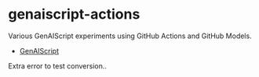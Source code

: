 # genaiscript-actions

Various GenAIScript experiments using GitHub Actions and GitHub Models.

- [GenAIScript](https://microsoft.github.io/genaiscript)

Extra error to test conversion..
